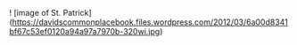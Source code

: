 ! [image of St. Patrick] (https://davidscommonplacebook.files.wordpress.com/2012/03/6a00d8341bf67c53ef0120a94a97a7970b-320wi.jpg)
